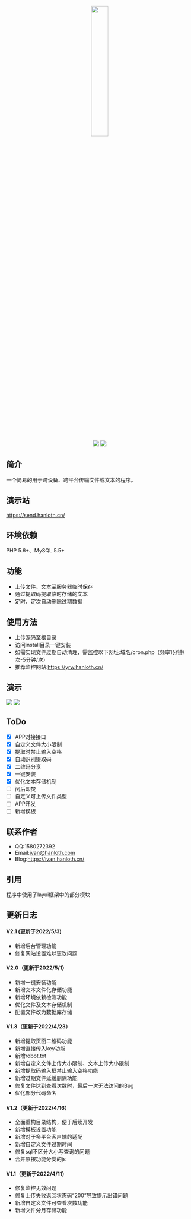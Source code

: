 <p align="center">
 
 <img src="https://ivan.hanloth.cn/usr/uploads/2022/04/1858371694.png" style="width:30%">  
<br><img src="https://img.shields.io/github/v/release/IvanHanloth/Easy-Send">
<img src="https://img.shields.io/badge/License-MIT-green">
</p>


## 简介
一个简易的用于跨设备、跨平台传输文件或文本的程序。
## 演示站
https://send.hanloth.cn/
## 环境依赖
PHP 5.6+、MySQL 5.5+
## 功能
* 上传文件、文本至服务器临时保存
* 通过提取码提取临时存储的文本
* 定时、定次自动删除过期数据
## 使用方法
* 上传源码至根目录
* 访问install目录一键安装
* 如需实现文件过期自动清理，需监控以下网址:域名/cron.php（频率1分钟/次-5分钟/次）
* 推荐监控网站:https://yrw.hanloth.cn/
## 演示
![](https://img.hanloth.cn/?/images/2022/04/05/1bRPxMEqYW/Screenshot_2022_0405_163158.png)
![](https://img.hanloth.cn/?/images/2022/04/05/HrjBW6rSOD/Screenshot_2022_0405_163231.png)
## ToDo
 - [x] APP对接接口
 - [x] 自定义文件大小限制
 - [x] 提取时禁止输入空格
 - [x] 自动识别提取码
 - [x] 二维码分享
 - [x] 一键安装
 - [x] 优化文本存储机制
 - [ ] 阅后即焚
 - [ ] 自定义可上传文件类型
 - [ ] APP开发
 - [ ] 新增模板
## 联系作者
* QQ:1580272392
* Email:ivan@hanloth.com
* Blog:https://ivan.hanloth.cn/
## 引用
程序中使用了layui框架中的部分模块
## 更新日志
#### V2.1 (更新于2022/5/3)
- 新增后台管理功能
- 修复网站设置难以更改问题
#### V2.0（更新于2022/5/1）
- 新增一键安装功能
- 新增文本文件化存储功能
- 新增环境依赖检测功能
- 优化文件及文本存储机制
- 配置文件改为数据库存储
#### V1.3（更新于2022/4/23）
- 新增提取页面二维码功能
- 新增直接传入key功能
- 新增robot.txt
- 新增自定义文件上传大小限制、文本上传大小限制
- 新增提取码输入框禁止输入空格功能
- 新增过期文件延缓删除功能
- 修复文件达到查看次数时，最后一次无法访问的Bug
- 优化部分代码命名
#### V1.2（更新于2022/4/16）
- 全面重构目录结构，便于后续开发
- 新增模板设置功能
- 新增对于多平台客户端的适配
- 新增自定义文件过期时间
- 修复sql不区分大小写查询的问题
- 合并原按功能分类的js
#### V1.1（更新于2022/4/11）
- 修复监控无效问题
- 修复上传失败返回状态码“200”导致提示出错问题
- 新增自定义文件可查看次数功能
- 新增文件分月存储功能
